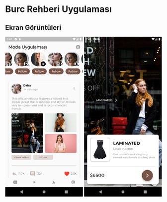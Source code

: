 # Burc Rehberi Uygulaması

## Ekran Görüntüleri

<p float ="left">
<img src="assets/ss/1.png" width="250" >
<img src="assets/ss/2.png" width="250" >
</p>
